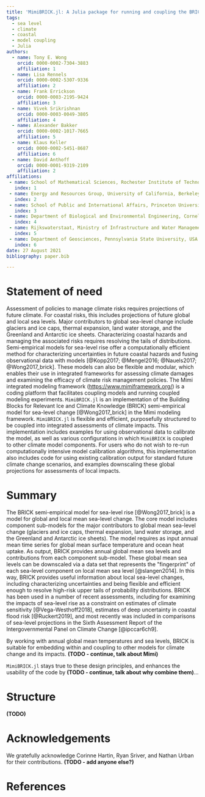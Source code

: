 ```yaml
---
title: 'MimiBRICK.jl: A Julia package for running and coupling the BRICK model for sea-level change in the Mimi integrated modeling framework'
tags:
  - sea level
  - climate
  - coastal
  - model coupling
  - Julia
authors:
  - name: Tony E. Wong
    orcid: 0000-0002-7304-3883
    affiliation: 1
  - name: Lisa Rennels
    orcid: 0000-0002-5307-9336
    affiliation: 2
  - name: Frank Errickson
    orcid: 0000-0003-2195-9424
    affiliation: 3
  - name: Vivek Srikrishnan
    orcid: 0000-0003-0049-3805
    affiliation: 4
  - name: Alexander Bakker
    orcid: 0000-0002-1017-7665
    affiliation: 5
  - name: Klaus Keller
    orcid: 0000-0002-5451-8687
    affiliation: 6
  - name: David Anthoff
    orcid: 0000-0001-9319-2109
    affiliation: 2
affiliations:
 - name: School of Mathematical Sciences, Rochester Institute of Technology, USA
   index: 1
 - name: Energy and Resources Group, University of California, Berkeley, USA
   index: 2
 - name: School of Public and International Affairs, Princeton University, USA
   index: 3
 - name: Department of Biological and Environmental Engineering, Cornell University, USA
   index: 4
 - name: Rijkswaterstaat, Ministry of Infrastructure and Water Management, The Netherlands
   index: 5
 - name: Department of Geosciences, Pennsylvania State University, USA
   index: 6
date: 27 August 2021
bibliography: paper.bib

---
```


# Statement of need

Assessment of policies to manage climate risks requires projections of future climate.
For coastal risks, this includes projections of future global and local sea levels.
Major contributors to global sea-level change include glaciers and ice caps, thermal expansion, land water storage, and the Greenland and Antarctic ice sheets.
Characterizing coastal hazards and managing the associated risks requires resolving the tails of distributions.
Semi-empirical models for sea-level rise offer a computationally efficient method for characterizing uncertainties in future coastal hazards and fusing observational data with models [@Kopp2017; @Mengel2016; @Nauels2017; @Wong2017_brick].
These models can also be flexible and modular, which enables their use in integrated frameworks for assessing climate damages and examining the efficacy of climate risk management policies.
The Mimi integrated modeling framework (https://www.mimiframework.org/) is a coding platform that facilitates coupling models and running coupled modeling experiments.
`MimiBRICK.jl` is an implementation of the Building Blocks for Relevant Ice and Climate Knowledge (BRICK) semi-empirical model for sea-level change [@Wong2017_brick] in the Mimi modeling framework.
`MimiBRICK.jl` is flexible and efficient, purposefully structured to be coupled into integrated assessments of climate impacts.
This implementation includes examples for using observational data to calibrate the model, as well as various configurations in which `MimiBRICK` is coupled to other climate model components.
For users who do not wish to re-run computationally intensive model calibration algorithms, this implementation also includes code for using existing calibration output for standard future climate change scenarios, and examples downscaling these global projections for assessments of local impacts.

# Summary

The BRICK semi-empirical model for sea-level rise [@Wong2017_brick] is a model for global and local mean sea-level change.
The core model includes component sub-models for the major contributors to global mean sea-level change (glaciers and ice caps, thermal expansion, land water storage, and the Greenland and Antarctic ice sheets).
The model requires as input annual mean time series for global mean surface temperature and ocean heat uptake.
As output, BRICK provides annual global mean sea levels and contributions from each component sub-model.
These global mean sea levels can be downscaled via a data set that represents the "fingerprint" of each sea-level component on local mean sea level [@slangen2014].
In this way, BRICK provides useful information about local sea-level changes, including characterizing uncertainties and being flexible and efficient enough to resolve high-risk upper tails of probability distributions.
BRICK has been used in a number of recent assessments, including for examining the impacts of sea-level rise as a constraint on estimates of climate sensitivity [@Vega-Westhoff2018], estimates of deep uncertainty in coastal flood risk [@Ruckert2019], and most recently was included in comparisons of sea-level projections in the Sixth Assessment Report of the Intergovernmental Panel on Climate Change [@ipccar6ch9].

By working with annual global mean temperatures and sea levels, BRICK is suitable for embedding within and coupling to other models for climate change and its impacts.
**(TODO - continue, talk about Mimi)**

`MimiBRICK.jl` stays true to these design principles, and enhances the usability of the code by **(TODO - continue, talk about why combine them)**...

# Structure

**(TODO)**

# Acknowledgements

We gratefully acknowledge Corinne Hartin, Ryan Sriver, and Nathan Urban for their contributions.
**(TODO - add anyone else?)**

# References
